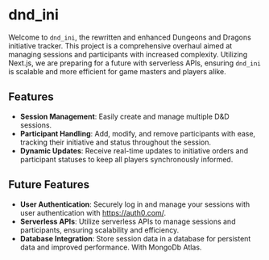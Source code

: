 # dnd_ini

Welcome to `dnd_ini`, the rewritten and enhanced Dungeons and Dragons initiative tracker. This project is a comprehensive overhaul aimed at managing sessions and participants with increased complexity. Utilizing Next.js, we are preparing for a future with serverless APIs, ensuring `dnd_ini` is scalable and more efficient for game masters and players alike.

## Features

- **Session Management**: Easily create and manage multiple D&D sessions.
- **Participant Handling**: Add, modify, and remove participants with ease, tracking their initiative and status throughout the session.
- **Dynamic Updates**: Receive real-time updates to initiative orders and participant statuses to keep all players synchronously informed.


## Future Features

- **User Authentication**: Securely log in and manage your sessions with user authentication with https://auth0.com/.
- **Serverless APIs**: Utilize serverless APIs to manage sessions and participants, ensuring scalability and efficiency.
- **Database Integration**: Store session data in a database for persistent data and improved performance. With MongoDb Atlas.
